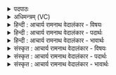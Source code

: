 <details><summary>पदपाठः</summary>

यः꣢। नः꣣। स्वः꣢। अ꣡रणः꣢꣯। यः। च꣣। नि꣡ष्ट्यः꣢꣯। जि꣡घा꣢꣯ꣳसति। दे꣣वाः꣢। तम्। स꣡र्वे꣢꣯। धू꣣र्वन्तु। ब्र꣡ह्म꣢꣯। व꣡र्म꣢꣯। म꣡म꣢꣯। अ꣡न्त꣢꣯रम्। श꣡र्म꣢꣯। व꣡र्म꣢꣯। म꣡म꣢꣯। अ꣡न्त꣢꣯रम्। १८७२।
</details>

<details><summary>अधिमन्त्रम् (VC)</summary>

- संग्रामशिषः
- पायुर्भारद्वाजः
- पङ्क्तिः
- पञ्चमः
</details>

<details><summary>हिन्दी : आचार्य रामनाथ वेदालंकार - विषयः</summary>

अगले मन्त्र में वधेच्छु के विनाश का उपाय दर्शाते हैं।
</details>

<details><summary>हिन्दी : आचार्य रामनाथ वेदालंकार - पदार्थः</summary>

पदार्थान्वयभाषाः -  (यः) जो (नः) हमें (स्वः) अपना दुर्भाव, (अरणः) पराया दुर्भाव, (यः च) और जो (निष्ठ्यः) शत्रु का दुर्भाव (जिघांसति) नष्ट करना चाहता है, (तम्) उस काम-क्रोध आदि दुर्भाव का (सर्वे) सब (देवाः) दिव्यगुण वा सदाचारी विद्वान् जन (धूर्वन्तु) वध कर दें। (ब्रह्म) महान् जगदीश्वर (मम) मेरा (अन्तरम्) आन्तरिक (वर्म) कवच अर्थात् रक्षा-साधन हो जाए, (शर्म) जगदीश की शरण (मम) मेरा (अन्तरम्) आन्तरिक (वर्म) कवच अर्थात् रक्षा-साधन हो जाए ॥३॥
</details>

<details><summary>हिन्दी : आचार्य रामनाथ वेदालंकार - भावार्थः</summary>

भावार्थभाषाः -  कभी मनुष्य निज मन से उत्पन्न पाप में प्रवृत्त होता है और कभी परिचित जन से प्रेरित वा शत्रु से प्रेरित पाप में लिप्त होता है। दिव्य विचारों से,विद्वानों के सङ्ग से और परमेश्वर के ध्यान-चिन्तन से उन पापों को नष्ट करके वह निष्पाप और सच्चरित्र हो सकता है ॥३॥
</details>

<details><summary>संस्कृत : आचार्य रामनाथ वेदालंकार - विषयः</summary>

अथ जिघांसोर्विनाशोपायं दर्शयति।
</details>

<details><summary>संस्कृत : आचार्य रामनाथ वेदालंकार - पदार्थः</summary>

पदार्थान्वयभाषाः -  (यः नः) अस्मान् (स्वः) स्वकीयो दुर्भावः, (अरणः) परकीयो दुर्भावः।[अरणः अपार्णो भवति। निरु० ३।२।] (यः च निष्ठ्यः) शत्रोः दुर्भावः (जिघांसति) हन्तुमिच्छति, (तम्) कामक्रोधादिकं दुर्भावम् (सर्वे) समस्ताः (देवाः) दिव्यगुणाः,सदाचारिणो विद्वांसो जना वा (धूर्वन्तु) हिंसन्तु।[धुर्वी हिंसार्थः,भ्वादिः।](ब्रह्म) महान् जगदीश्वरः (मम) मदीयम् (अन्तरम्) मध्ये भवम् (वर्म) कवचम् रक्षासाधनम् अस्तु, (शर्म)जगदीशशरणम्(मम) मदीयम् (अन्तरम्) मध्ये भवम् (वर्म) कवचम् रक्षासाधनम् अस्तु ॥३॥२
</details>

<details><summary>संस्कृत : आचार्य रामनाथ वेदालंकार - भावार्थः</summary>

भावार्थभाषाः -  कदाचिन्मनुष्यः स्वमनोभवे पापे प्रवर्तते कदाचिच्च परिचितजनप्रेरिते शत्रुप्रेरिते वा पापे लिप्यते। दिव्यविचारैर्विद्वत्सङ्गेन परमेश्वरानुध्यानेन च तानि पापानि विनाश्य स निष्पापः सच्चरित्रश्च भवितुं शक्नोति ॥३॥
</details>